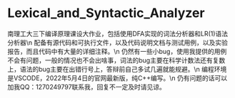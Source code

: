 # Lexical_and_Syntactic_Analyzer
南理工大三下编译原理课设大作业，包括使用DFA实现的词法分析器和LR(1)语法分析器\n
配备有源代码和可执行文件，以及代码说明文档与测试用例，以及实验报告，而且代码中有大量的详细注释。\n
仍然有一些小bug，使用我提供的用例不会有问题，一般的情况也不会出啥事，词法的bug主要在科学计数法还有复数上，语法的bug主要在出错行号上，答辩前自己多试几遍就能规避。\n
编程环境是VSCODE，2022年5月4日的官网最新版，纯C++编写。\n
仍有问题的话可以加我QQ：1270249797联系我，回复不一定及时请见谅。

